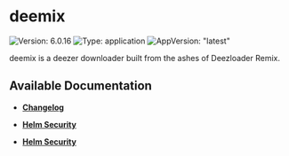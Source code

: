 # deemix

![Version: 6.0.16](https://img.shields.io/badge/Version-6.0.16-informational?style=flat-square) ![Type: application](https://img.shields.io/badge/Type-application-informational?style=flat-square) ![AppVersion: "latest"](https://img.shields.io/badge/AppVersion-"latest"-informational?style=flat-square)

deemix is a deezer downloader built from the ashes of Deezloader Remix.

## Available Documentation

- [**Changelog**](CHANGELOG)

- [**Helm Security**](container-security)

- [**Helm Security**](helm-security)

